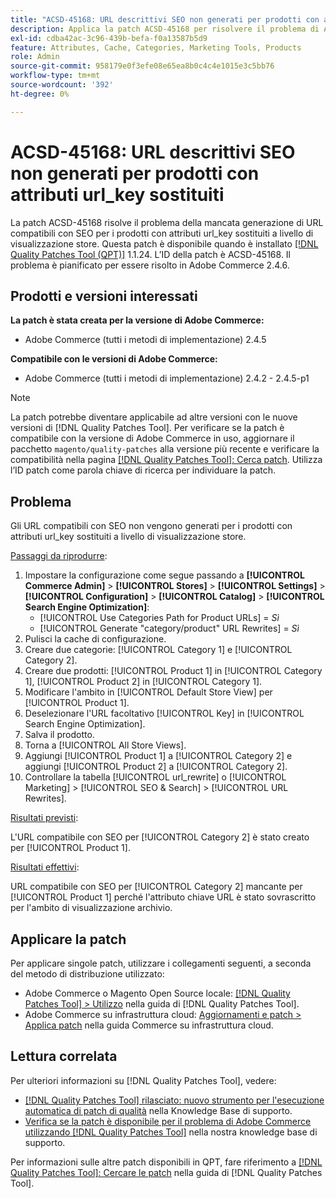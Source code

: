 ```yaml
---
title: "ACSD-45168: URL descrittivi SEO non generati per prodotti con attributi url_key sostituiti"
description: Applica la patch ACSD-45168 per risolvere il problema di Adobe Commerce, in cui gli URL compatibili con SEO non vengono generati per i prodotti con attributi url_key sostituiti a livello di visualizzazione dello store.
exl-id: cdba42ac-3c96-439b-befa-f0a13587b5d9
feature: Attributes, Cache, Categories, Marketing Tools, Products
role: Admin
source-git-commit: 958179e0f3efe08e65ea8b0c4c4e1015e3c5bb76
workflow-type: tm+mt
source-wordcount: '392'
ht-degree: 0%

---
```


# ACSD-45168: URL descrittivi SEO non generati per prodotti con attributi url_key sostituiti

La patch ACSD-45168 risolve il problema della mancata generazione di URL compatibili con SEO per i prodotti con attributi url_key sostituiti a livello di visualizzazione store. Questa patch è disponibile quando è installato [[!DNL Quality Patches Tool (QPT)]](/help/announcements/adobe-commerce-announcements/magento-quality-patches-released-new-tool-to-self-serve-quality-patches.md) 1.1.24. L’ID della patch è ACSD-45168. Il problema è pianificato per essere risolto in Adobe Commerce 2.4.6.

## Prodotti e versioni interessati

**La patch è stata creata per la versione di Adobe Commerce:**

* Adobe Commerce (tutti i metodi di implementazione) 2.4.5

**Compatibile con le versioni di Adobe Commerce:**

* Adobe Commerce (tutti i metodi di implementazione) 2.4.2 - 2.4.5-p1

>[!NOTE]
>
>La patch potrebbe diventare applicabile ad altre versioni con le nuove versioni di [!DNL Quality Patches Tool]. Per verificare se la patch è compatibile con la versione di Adobe Commerce in uso, aggiornare il pacchetto `magento/quality-patches` alla versione più recente e verificare la compatibilità nella pagina [[!DNL Quality Patches Tool]: Cerca patch](https://experienceleague.adobe.com/tools/commerce-quality-patches/index.html). Utilizza l’ID patch come parola chiave di ricerca per individuare la patch.

## Problema

Gli URL compatibili con SEO non vengono generati per i prodotti con attributi url_key sostituiti a livello di visualizzazione store.

<u>Passaggi da riprodurre</u>:

1. Impostare la configurazione come segue passando a **[!UICONTROL Commerce Admin]** > **[!UICONTROL Stores]** > **[!UICONTROL Settings]** > **[!UICONTROL Configuration]** > **[!UICONTROL Catalog]** > **[!UICONTROL Search Engine Optimization]**:
   * [!UICONTROL Use Categories Path for Product URLs] = *Sì*
   * [!UICONTROL Generate "category/product" URL Rewrites] = *Sì*
1. Pulisci la cache di configurazione.
1. Creare due categorie: [!UICONTROL Category 1] e [!UICONTROL Category 2].
1. Creare due prodotti: [!UICONTROL Product 1] in [!UICONTROL Category 1], [!UICONTROL Product 2] in [!UICONTROL Category 1].
1. Modificare l&#39;ambito in [!UICONTROL Default Store View] per [!UICONTROL Product 1].
1. Deselezionare l&#39;URL facoltativo [!UICONTROL Key] in [!UICONTROL Search Engine Optimization].
1. Salva il prodotto.
1. Torna a [!UICONTROL All Store Views].
1. Aggiungi [!UICONTROL Product 1] a [!UICONTROL Category 2] e aggiungi [!UICONTROL Product 2] a [!UICONTROL Category 2].
1. Controllare la tabella [!UICONTROL url_rewrite] o [!UICONTROL Marketing] > [!UICONTROL SEO & Search] > [!UICONTROL URL Rewrites].

<u>Risultati previsti</u>:

L&#39;URL compatibile con SEO per [!UICONTROL Category 2] è stato creato per [!UICONTROL Product 1].

<u>Risultati effettivi</u>:

URL compatibile con SEO per [!UICONTROL Category 2] mancante per [!UICONTROL Product 1] perché l&#39;attributo chiave URL è stato sovrascritto per l&#39;ambito di visualizzazione archivio.

## Applicare la patch

Per applicare singole patch, utilizzare i collegamenti seguenti, a seconda del metodo di distribuzione utilizzato:

* Adobe Commerce o Magento Open Source locale: [[!DNL Quality Patches Tool] > Utilizzo](https://experienceleague.adobe.com/docs/commerce-operations/tools/quality-patches-tool/usage.html) nella guida di [!DNL Quality Patches Tool].
* Adobe Commerce su infrastruttura cloud: [Aggiornamenti e patch > Applica patch](https://experienceleague.adobe.com/docs/commerce-cloud-service/user-guide/develop/upgrade/apply-patches.html) nella guida Commerce su infrastruttura cloud.

## Lettura correlata

Per ulteriori informazioni su [!DNL Quality Patches Tool], vedere:

* [[!DNL Quality Patches Tool] rilasciato: nuovo strumento per l&#39;esecuzione automatica di patch di qualità](/help/announcements/adobe-commerce-announcements/magento-quality-patches-released-new-tool-to-self-serve-quality-patches.md) nella Knowledge Base di supporto.
* [Verifica se la patch è disponibile per il problema di Adobe Commerce utilizzando  [!DNL Quality Patches Tool]](/help/support-tools/patches-available-in-qpt-tool/check-patch-for-magento-issue-with-magento-quality-patches.md) nella nostra knowledge base di supporto.

Per informazioni sulle altre patch disponibili in QPT, fare riferimento a [[!DNL Quality Patches Tool]: Cercare le patch](https://experienceleague.adobe.com/tools/commerce-quality-patches/index.html) nella guida di [!DNL Quality Patches Tool].

